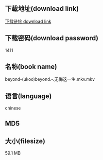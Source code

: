 ## 下载地址(download link)
[下载链接 download link](https://tutu365.netlify.app/?s=beyond-%28ukoo%29beyond.-.%E6%97%A0%E6%82%94%E8%BF%99%E4%B8%80%E7%94%9F.mkv)

## 下载密码(download password)
1411

## 名称(book name)
beyond-(ukoo)beyond.-.无悔这一生.mkv.mkv

## 语言(language)
chinese

## MD5


## 大小(filesize)
59.1 MB
